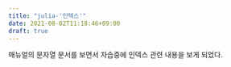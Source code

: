```yaml
---
title: "julia-'인텍스'"
date: 2021-08-02T11:18:46+09:00
draft: true
---
```


매뉴얼의  문자열 문서를 보면서 자습중에 인덱스 관련 내용을 보게 되었다.
